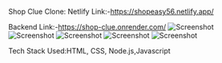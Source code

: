 
Shop Clue Clone:
Netlify Link:-https://shopeasy56.netlify.app/

Backend Link:-https://shop-clue.onrender.com/
![Screenshot](https://github.com/Halderpritam123/Project-sss/blob/main/shopClue1.png)
![Screenshot](https://github.com/Halderpritam123/Project-sss/blob/main/shopClue2.png)
![Screenshot](https://github.com/Halderpritam123/Project-sss/blob/main/shopClue3.png)
![Screenshot](https://github.com/Halderpritam123/Project-sss/blob/main/shopClue4.png)
![Screenshot](https://github.com/Halderpritam123/Project-sss/blob/main/shopClue5.png)

Tech Stack Used:HTML, CSS, Node.js,Javascript
